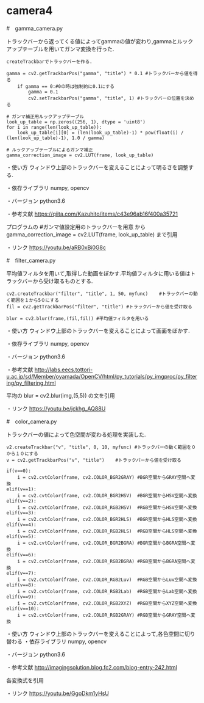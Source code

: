 # camera4
#　gamma_camera.py

トラックバーから返ってくる値によってgammaの値が変わり,gammaとルックアップテーブルを用いてガンマ変換を行った.

    createTrackbarでトラックバーを作る.

    gamma = cv2.getTrackbarPos("gamma", "title") * 0.1 #トラックバーから値を得る
        if gamma == 0:#0の時は強制的に0.1にする
            gamma = 0.1
            cv2.setTrackbarPos("gamma", "title", 1) #トラックバーの位置を決める
    
    # ガンマ補正用ルックアップテーブル
    look_up_table = np.zeros((256, 1), dtype = 'uint8')
    for i in range(len(look_up_table)):
        look_up_table[i][0] = (len(look_up_table)-1) * pow(float(i) / (len(look_up_table)-1), 1.0 / gamma)
    
    # ルックアップテーブルによるガンマ補正
    gamma_correction_image = cv2.LUT(frame, look_up_table)

・使い方
ウィンドウ上部のトラックバーを変えることによって明るさを調整する.

・依存ライブラリ
numpy, opencv

・バージョン
python3.6

・参考文献 
https://qiita.com/Kazuhito/items/c43e96ab16f400a35721

プログラムの
#ガンマ値設定用のトラックバーを用意
から
gamma_correction_image = cv2.LUT(frame, look_up_table)
まで引用

・リンク
https://youtu.be/aRB0xBi0G8c

#　filter_camera.py
    
平均値フィルタを用いて,取得した動画をぼかす.平均値フィルタに用いる値はトラックバーから受け取るものとする.

    cv2.createTrackbar("filter", "title", 1, 50, myfunc)    #トラックバーの動く範囲を１から5０にする
    fil = cv2.getTrackbarPos("filter", "title") #トラックバーから値を受け取る
    
    blur = cv2.blur(frame,(fil,fil)) #平均値フィルタを用いる
・使い方
ウィンドウ上部のトラックバーを変えることによって画面をぼかす.

・依存ライブラリ
numpy, opencv

・バージョン
python3.6

・参考文献
http://labs.eecs.tottori-u.ac.jp/sd/Member/oyamada/OpenCV/html/py_tutorials/py_imgproc/py_filtering/py_filtering.html

平均の
blur = cv2.blur(img,(5,5))
の文を引用

・リンク
https://youtu.be/jckhg_AQ88U

#　color_camera.py

トラックバーの値によって色空間が変わる処理を実装した.

    v2.createTrackbar("v", "title", 0, 10, myfunc) #トラックバーの動く範囲を０から１０にする
    v = cv2.getTrackbarPos("v", "title")    #トラックバーから値を受け取る
    
    if(v==0):
        i = cv2.cvtColor(frame, cv2.COLOR_BGR2GRAY) #BGR空間からGRAY空間へ変換
    elif(v==1):
        i = cv2.cvtColor(frame, cv2.COLOR_BGR2HSV)  #BGR空間からHSV空間へ変換
    elif(v==2):
        i = cv2.cvtColor(frame, cv2.COLOR_RGB2HSV)  #RGB空間からHSV空間へ変換
    elif(v==3):
        i = cv2.cvtColor(frame, cv2.COLOR_BGR2HLS)  #BGR空間からHLS空間へ変換
    elif(v==4):
        i = cv2.cvtColor(frame, cv2.COLOR_RGB2HLS)  #RGB空間からHLS空間へ変換
    elif(v==5):
        i = cv2.cvtColor(frame, cv2.COLOR_BGR2BGRA) #BGR空間からBGRA空間へ変換
    elif(v==6):
        i = cv2.cvtColor(frame, cv2.COLOR_RGB2BGRA) #RGB空間からBGRA空間へ変換
    elif(v==7):
        i = cv2.cvtColor(frame, cv2.COLOR_RGB2Luv)  #RGB空間からLuv空間へ変換
    elif(v==8):
        i = cv2.cvtColor(frame, cv2.COLOR_RGB2Lab)  #RGB空間からLab空間へ変換
    elif(v==9):
        i = cv2.cvtColor(frame, cv2.COLOR_RGB2XYZ)  #RGB空間からXYZ空間へ変換
    elif(v==10):
        i = cv2.cvtColor(frame, cv2.COLOR_RGB2GRAY) #RGB空間からGRAY空間へ変換
    
・使い方
ウィンドウ上部のトラックバーを変えることによって,各色空間に切り替わる
・依存ライブラリ
numpy, opencv

・バージョン
python3.6

・参考文献
http://imagingsolution.blog.fc2.com/blog-entry-242.html

各変換式を引用

・リンク
https://youtu.be/GgoDkm1yHsU
